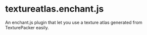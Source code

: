 textureatlas.enchant.js
=======================

An enchant.js plugin that let you use a texture atlas generated from TexturePacker easily.